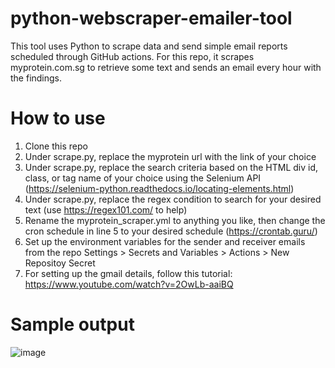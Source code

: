 # python-webscraper-emailer-tool
This tool uses Python to scrape data and send simple email reports scheduled through GitHub actions.
For this repo, it scrapes myprotein.com.sg to retrieve some text and sends an email every hour with the findings.

# How to use
1. Clone this repo
2. Under scrape.py, replace the myprotein url with the link of your choice
3. Under scrape.py, replace the search criteria based on the HTML div id, class, or tag name of your choice using the Selenium API (https://selenium-python.readthedocs.io/locating-elements.html)
4. Under scrape.py, replace the regex condition to search for your desired text (use https://regex101.com/ to help)
5. Rename the myprotein_scraper.yml to anything you like, then change the cron schedule in line 5 to your desired schedule (https://crontab.guru/)
6. Set up the environment variables for the sender and receiver emails from the repo Settings > Secrets and Variables > Actions > New Repositoy Secret
7. For setting up the gmail details, follow this tutorial: https://www.youtube.com/watch?v=2OwLb-aaiBQ

# Sample output
![image](https://github.com/Remus-Tan/python-webscraper-emailer-tool/assets/109366240/30d86e62-7014-4cd3-97bb-462c661a0f62)
